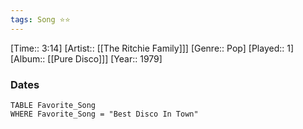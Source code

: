 ```yaml
---
tags: Song ⭐⭐ 
---
```

[Time:: 3:14]
[Artist:: [[The Ritchie Family]]]
[Genre:: Pop]
[Played:: 1]
[Album:: [[Pure Disco]]]
[Year:: 1979]
### Dates
````dataview
TABLE Favorite_Song
WHERE Favorite_Song = "Best Disco In Town"
````